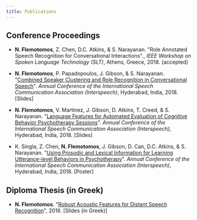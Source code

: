 ```yaml
---
title: Publications
---
```


## Conference Proceedings

* __N. Flemotomos__, Z. Chen, D.C. Atkins, & S. Narayanan. "Role Annotated Speech Recognition for Conversational Interactions"., *IEEE Workshop on Spoken Language Technology (SLT)*, Athens, Greece, 2018. (accepted)

* __N. Flemotomos__, P. Papadopoulos, J. Gibson, & S. Narayanan. "[Combined Speaker Clustering and Role Recognition in Conversational Speech](http://dx.doi.org/10.21437/Interspeech.2018-1654)". *Annual Conference of the International Speech Communication Association (Interspeech)*, Hyderabad, India, 2018.
[Slides]

* __N. Flemotomos__, V. Martinez, J. Gibson, D. Atkins, T. Creed, & S. Narayanan. "[Language Features for Automated Evaluation of Cognitive Behavior Psychotherapy Sessions](http://dx.doi.org/10.21437/Interspeech.2018-1518)". *Annual Conference of the International Speech Communication Association (Interspeech)*, Hyderabad, India, 2018.
[Slides]

* K. Singla, Z. Chen, __N. Flemotomos__, J. Gibson, D. Can, D.C. Atkins, & S. Narayanan. "[Using Prosodic and Lexical Information for Learning Utterance-level Behaviors in Psychotherapy](http://dx.doi.org/10.21437/Interspeech.2018-2551)". *Annual Conference of the International Speech Communication Association (Interspeech)*, Hyderabad, India, 2018.
[Poster]

## Diploma Thesis (in Greek)

* __N. Flemotomos__. "[Robust Acoustic Features for Distant Speech Recognition](http://dspace.lib.ntua.gr/handle/123456789/42749?locale-attribute=en)", 2016.
[Slides (in Greek)]
